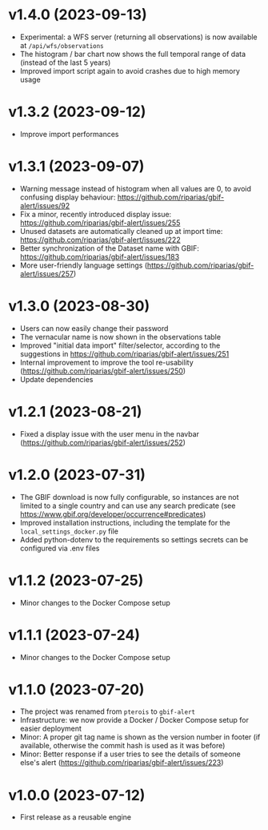 # v1.4.0 (2023-09-13)

- Experimental: a WFS server (returning all observations) is now available at `/api/wfs/observations`
- The histogram / bar chart now shows the full temporal range of data (instead of the last 5 years)
- Improved import script again to avoid crashes due to high memory usage

# v1.3.2 (2023-09-12)

- Improve import performances

# v1.3.1 (2023-09-07)

- Warning message instead of histogram when all values are 0, to avoid confusing display behaviour: https://github.com/riparias/gbif-alert/issues/92
- Fix a minor, recently introduced display issue: https://github.com/riparias/gbif-alert/issues/255
- Unused datasets are automatically cleaned up at import time: https://github.com/riparias/gbif-alert/issues/222
- Better synchronization of the Dataset name with GBIF: https://github.com/riparias/gbif-alert/issues/183
- More user-friendly language settings (https://github.com/riparias/gbif-alert/issues/257)

# v1.3.0 (2023-08-30)

- Users can now easily change their password
- The vernacular name is now shown in the observations table
- Improved "initial data import" filter/selector, according to the suggestions in https://github.com/riparias/gbif-alert/issues/251
- Internal improvement to improve the tool re-usability (https://github.com/riparias/gbif-alert/issues/250)
- Update dependencies

# v1.2.1 (2023-08-21)

- Fixed a display issue with the user menu in the navbar (https://github.com/riparias/gbif-alert/issues/252)

# v1.2.0  (2023-07-31)

- The GBIF download is now fully configurable, so instances are not limited to a single country
and can use any search predicate (see https://www.gbif.org/developer/occurrence#predicates)
- Improved installation instructions, including the template for the `local_settings_docker.py` file
- Added python-dotenv to the requirements so settings secrets can be configured via .env files

# v1.1.2  (2023-07-25)

- Minor changes to the Docker Compose setup

# v1.1.1  (2023-07-24)

- Minor changes to the Docker Compose setup

# v1.1.0  (2023-07-20)

- The project was renamed from `pterois` to `gbif-alert`
- Infrastructure: we now provide a Docker / Docker Compose setup for easier deployment
- Minor: A proper git tag name is shown as the version number in footer (if available, otherwise the commit hash is used as it was before)
- Minor: Better response if a user tries to see the details of someone else's alert (https://github.com/riparias/gbif-alert/issues/223)


# v1.0.0  (2023-07-12)

- First release as a reusable engine
